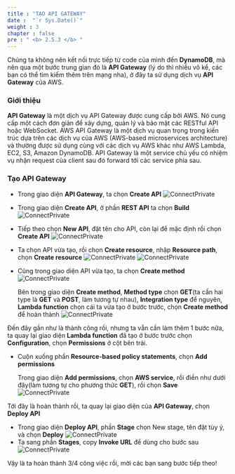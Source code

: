 ```yaml
---
title : "TẠO API GATEWAY"
date :  "`r Sys.Date()`" 
weight : 3 
chapter : false
pre : " <b> 2.5.3 </b> "
---
```



Chúng ta không nên kết nối trực tiếp từ code của mình đến **DynamoDB**, mà nên qua một bước trung gian đó là **API Gateway** (lý do thì nhiều vô kể, các bạn có thể tìm kiếm thêm trên mạng nha), ở đây ta sử dụng dịch vụ **API Gateway** của AWS.

### Giới thiệu

**API Gateway** là một dịch vụ API Gateway được cung cấp bởi AWS. Nó cung cấp 
một cách đơn giản để xây dựng, quản lý và bảo mật các RESTful API hoặc WebSocket. AWS API Gateway là một dịch vụ quan trọng trong kiến trúc dựa trên các dịch vụ của AWS (AWS-based microservices architecture) và thường được sử dụng cùng với các dịch vụ AWS khác như AWS Lambda, EC2, S3, Amazon DynamoDB.
API Gateway là một service chủ yếu có nhiệm vụ nhận request của client sau đó forward tới các service phía sau.

### Tạo API Gateway 

- Trong giao diện **API Gateway**, ta chọn **Create API**
![ConnectPrivate](01AWSWorkShop/images/API1.jpg)

- Trong giao diện **Create API**, ở phần **REST API** ta chọn **Build**
![ConnectPrivate](01AWSWorkShop/images/API2.jpg)

- Tiếp theo chọn **New API**, đặt tên cho API, còn lại để mặc định rồi chọn **Create API**
![ConnectPrivate](01AWSWorkShop/images/API3.jpg)

- Ta chọn API vừa tạo, rồi chọn **Create resource**, nhập **Resource path**, chọn **Create resource**
![ConnectPrivate](01AWSWorkShop/images/API4.jpg)
![ConnectPrivate](01AWSWorkShop/images/API5.jpg)

- Cũng trong giao diện API vừa tạo, ta chọn **Create method**
  ![ConnectPrivate](01AWSWorkShop/images/API6.jpg)

  Bên trong giao diện **Create method**, **Method type** chọn **GET**(ta cần hai type là **GET** và **POST**, làm tương tự nhau), **Integration type** để nguyên, **Lambda function** chọn cái ta vừa tạo ở bước trước, chọn **Create method** để hoàn thành
  ![ConnectPrivate](01AWSWorkShop/images/API7.jpg)

Đến đây gần như là thành công rồi, nhưng ta vẫn cần làm thêm 1 bước nữa, ta quay lại giao diện **Lambda function** đã tạo ở bước trước chọn **Configuration**, chọn **Permissions** ở cột bên trái.

- Cuộn xuống phần **Resource-based policy statements**, chọn **Add permissions**

  Trong giao diện **Add permissions**, chọn **AWS service**, rồi điền như dưới đây(làm tương tự cho phương thức **GET**), rồi chọn **Save**
  ![ConnectPrivate](01AWSWorkShop/images/API8.jpg)

Tới đây là hoàn thành rồi, ta quay lại giao diện của **API Gateway**, chọn **Deploy API**

- Trong giao diện **Deploy API**, phần **Stage** chọn New stage, tên đặt tùy ý, và chọn **Deploy**
  ![ConnectPrivate](01AWSWorkShop/images/API9.jpg)
- Ta sang phần **Stages**, copy **Invoke URL** để dùng cho bước sau
  ![ConnectPrivate](01AWSWorkShop/images/API10.jpg)
  
Vậy là ta hoàn thành 3/4 công việc rồi, mời các bạn sang bước tiếp theo!
